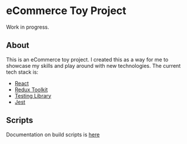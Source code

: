 # eCommerce Toy Project

Work in progress.

## About

This is an eCommerce toy project. I created this as a way for me to showcase my skills and play around with new technologies. The current tech stack is:

- [React](https://reactjs.org/)
- [Redux Toolkit](https://redux-toolkit.js.org/)
- [Testing Library](https://testing-library.com/)
- [Jest](https://jestjs.io/)

## Scripts

Documentation on build scripts is [here](docs/scripts.md)

